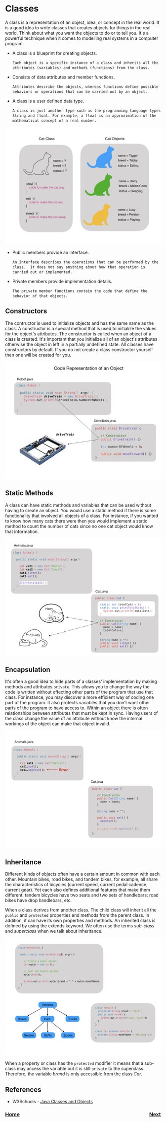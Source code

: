 # Classes
A class is a representation of an object, idea, or concept in the real world. It is a good idea to write classes that creates objects for things in the real world. Think about what you want the objects to do or to tell you. It's a powerful technique when it comes to modelling real systems in a computer program. 

- A class is a blueprint for creating objects.

      Each object is a specific instance of a class and inherits all the attributes (variables) and methods (functions) from the class.

- Consists of data attributes and member functions.

      Attributes describe the objects, whereas functions define possible behaviors or operations that can be carried out by an object.

- A class is a user defined data type.

      A class is just another type such as the programming language types String and float. For example, a float is an approximation of the mathematical concept of a real number. 

![Classes](../images/FRCProgramming/FRCProgramming.002.jpeg)

- Public members provide an interface.

      An interface describes the operations that can be performed by the class.  It does not say anything about how that operation is carried out or implemented.

- Private members provide implementation details.

      The private member functions contain the code that define the behavior of that objects.

## Constructors
The contructor is used to initialize objects and has the same name as the class.  A constructor is a special method that is used to initialize the values for the object's attributes. The constructor is called when an object of a class is created.  It's important that you initialize all of an object's attributes otherwise the object in left in a partially undefined state. All classes have constructors by default. If you do not create a class constructor yourself then one will be created for you.


![Classes](../images/FRCProgramming/FRCProgramming.003.jpeg)

## Static Methods
A class can have static methods and variables that can be used without having to create an object.  You would use a static method if there is some functionality that involved all objects of a class. For instance, if you wanted to know how many cats there were then you would implement a static method to count the number of cats since no one cat object would know that information.

![Static Methods](../images/FRCProgramming/FRCProgramming.004.jpeg)

## Encapsulation
It's often a good idea to hide parts of a classes' implementation by making methods and attributes `private`.  This allows you to change the way the code is written without effecting other parts of the program that use that class.  For instance, you may discover a more efficient way of coding one part of the program. It also protects variables that you don't want other parts of the program to have access to.  Within an object there is often relationships between attributes that must be kept in sync.  Having users of the class change the value of an attribute without know the internal workings of the object can make that object invalid. 

![Encapsulation](../images/FRCProgramming/FRCProgramming.005.jpeg)

## Inheritance
Different kinds of objects often have a certain amount in common with each other. Mountain bikes, road bikes, and tandem bikes, for example, all share the characteristics of bicycles (current speed, current pedal cadence, current gear). Yet each also defines additional features that make them different: tandem bicycles have two seats and two sets of handlebars; road bikes have drop handlebars, etc.

When a class derives from another class. The child class will inherit all the `public` and `protected` properties and methods from the parent class. In addition, it can have its own properties and methods. An inherited class is defined by using the extends keyword. We often use the terms <i>sub-class</i> and <i>superclass</i> when we talk about inheritance.

![Inheritance](../images/FRCProgramming/FRCProgramming.006.jpeg)

When a property or class has the `protected` modifier it means that a sub-class may access the variable but it is still `private` to the superclass.  Therefore, the variable <i>brand</i> is only accessible from the class <i>Car</i>.

## References

- W3Schools -  [Java Classes and Objects](https://www.w3schools.com/java/java_classes.asp)

<h3><span style="float:left">
<a href="intro.md">Home</a></span>
<span style="float:right">
<a href="../intro.md">Next</a></span></h3>